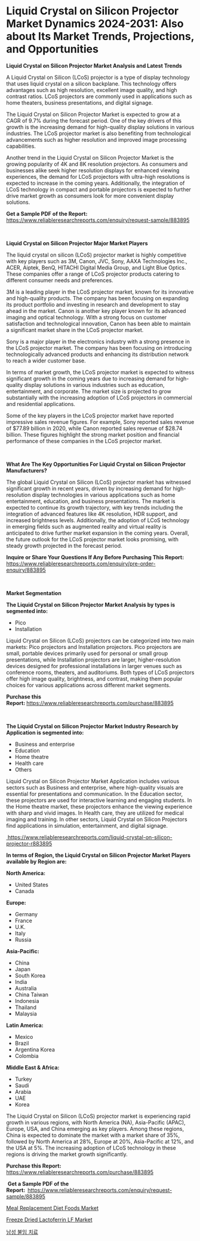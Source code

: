 <p><h1>Liquid Crystal on Silicon Projector Market Dynamics 2024-2031: Also about Its Market Trends, Projections, and Opportunities</h1></p><p><strong>Liquid Crystal on Silicon Projector Market Analysis and Latest Trends</strong></p>
<p><p>A Liquid Crystal on Silicon (LCoS) projector is a type of display technology that uses liquid crystal on a silicon backplane. This technology offers advantages such as high resolution, excellent image quality, and high contrast ratios. LCoS projectors are commonly used in applications such as home theaters, business presentations, and digital signage.</p><p>The Liquid Crystal on Silicon Projector Market is expected to grow at a CAGR of 9.7% during the forecast period. One of the key drivers of this growth is the increasing demand for high-quality display solutions in various industries. The LCoS projector market is also benefiting from technological advancements such as higher resolution and improved image processing capabilities.</p><p>Another trend in the Liquid Crystal on Silicon Projector Market is the growing popularity of 4K and 8K resolution projectors. As consumers and businesses alike seek higher resolution displays for enhanced viewing experiences, the demand for LCoS projectors with ultra-high resolutions is expected to increase in the coming years. Additionally, the integration of LCoS technology in compact and portable projectors is expected to further drive market growth as consumers look for more convenient display solutions.</p></p>
<p><strong>Get a Sample PDF of the Report:&nbsp;</strong> <a href="https://www.reliableresearchreports.com/enquiry/request-sample/883895">https://www.reliableresearchreports.com/enquiry/request-sample/883895</a></p>
<p>&nbsp;</p>
<p><strong>Liquid Crystal on Silicon Projector Major Market Players</strong></p>
<p><p>The liquid crystal on silicon (LCoS) projector market is highly competitive with key players such as 3M, Canon, JVC, Sony, AAXA Technologies Inc., ACER, Aiptek, BenQ, HITACHI Digital Media Group, and Light Blue Optics. These companies offer a range of LCoS projector products catering to different consumer needs and preferences.</p><p>3M is a leading player in the LCoS projector market, known for its innovative and high-quality products. The company has been focusing on expanding its product portfolio and investing in research and development to stay ahead in the market. Canon is another key player known for its advanced imaging and optical technology. With a strong focus on customer satisfaction and technological innovation, Canon has been able to maintain a significant market share in the LCoS projector market.</p><p>Sony is a major player in the electronics industry with a strong presence in the LCoS projector market. The company has been focusing on introducing technologically advanced products and enhancing its distribution network to reach a wider customer base.</p><p>In terms of market growth, the LCoS projector market is expected to witness significant growth in the coming years due to increasing demand for high-quality display solutions in various industries such as education, entertainment, and corporate. The market size is projected to grow substantially with the increasing adoption of LCoS projectors in commercial and residential applications.</p><p>Some of the key players in the LCoS projector market have reported impressive sales revenue figures. For example, Sony reported sales revenue of $77.89 billion in 2020, while Canon reported sales revenue of $28.74 billion. These figures highlight the strong market position and financial performance of these companies in the LCoS projector market.</p></p>
<p>&nbsp;</p>
<p><strong>What Are The Key Opportunities For Liquid Crystal on Silicon Projector Manufacturers?</strong></p>
<p><p>The global Liquid Crystal on Silicon (LCoS) projector market has witnessed significant growth in recent years, driven by increasing demand for high-resolution display technologies in various applications such as home entertainment, education, and business presentations. The market is expected to continue its growth trajectory, with key trends including the integration of advanced features like 4K resolution, HDR support, and increased brightness levels. Additionally, the adoption of LCoS technology in emerging fields such as augmented reality and virtual reality is anticipated to drive further market expansion in the coming years. Overall, the future outlook for the LCoS projector market looks promising, with steady growth projected in the forecast period.</p></p>
<p><strong>Inquire or Share Your Questions If Any Before Purchasing This Report:</strong> <a href="https://www.reliableresearchreports.com/enquiry/pre-order-enquiry/883895">https://www.reliableresearchreports.com/enquiry/pre-order-enquiry/883895</a></p>
<p>&nbsp;</p>
<p><strong>Market Segmentation</strong></p>
<p><strong>The Liquid Crystal on Silicon Projector Market Analysis by types is segmented into:</strong></p>
<p><ul><li>Pico</li><li>Installation</li></ul></p>
<p><p>Liquid Crystal on Silicon (LCoS) projectors can be categorized into two main markets: Pico projectors and Installation projectors. Pico projectors are small, portable devices primarily used for personal or small group presentations, while Installation projectors are larger, higher-resolution devices designed for professional installations in larger venues such as conference rooms, theaters, and auditoriums. Both types of LCoS projectors offer high image quality, brightness, and contrast, making them popular choices for various applications across different market segments.</p></p>
<p><strong>Purchase this Report:&nbsp;</strong><a href="https://www.reliableresearchreports.com/purchase/883895">https://www.reliableresearchreports.com/purchase/883895</a></p>
<p>&nbsp;</p>
<p><strong>The Liquid Crystal on Silicon Projector Market Industry Research by Application is segmented into:</strong></p>
<p><ul><li>Business and enterprise</li><li>Education</li><li>Home theatre</li><li>Health care</li><li>Others</li></ul></p>
<p><p>Liquid Crystal on Silicon Projector Market Application includes various sectors such as Business and enterprise, where high-quality visuals are essential for presentations and communication. In the Education sector, these projectors are used for interactive learning and engaging students. In the Home theatre market, these projectors enhance the viewing experience with sharp and vivid images. In Health care, they are utilized for medical imaging and training. In other sectors, Liquid Crystal on Silicon Projectors find applications in simulation, entertainment, and digital signage.</p></p>
<p><a href="https://www.reliableresearchreports.com/liquid-crystal-on-silicon-projector-r883895">&nbsp;https://www.reliableresearchreports.com/liquid-crystal-on-silicon-projector-r883895</a></p>
<p><strong>In terms of Region, the Liquid Crystal on Silicon Projector Market Players available by Region are:</strong></p>
<p>
    <p> <strong> North America: </strong>
        <ul>
            <li>United States</li>
            <li>Canada</li>
        </ul>
        </p> 
    <p> <strong> Europe: </strong>
        <ul>
            <li>Germany</li>
            <li>France</li>
            <li>U.K.</li>
            <li>Italy</li>
            <li>Russia</li>
        </ul>
        </p> 
    <p> <strong> Asia-Pacific: </strong>
        <ul>
            <li>China</li>
            <li>Japan</li>
            <li>South Korea</li>
            <li>India</li>
            <li>Australia</li>
            <li>China Taiwan</li>
            <li>Indonesia</li>
            <li>Thailand</li>
            <li>Malaysia</li>
        </ul>
        </p> 
    <p> <strong> Latin America: </strong>
        <ul>
            <li>Mexico</li>
            <li>Brazil</li>
            <li>Argentina Korea</li>
            <li>Colombia</li>
        </ul>
        </p> 
    <p> <strong> Middle East & Africa: </strong>
        <ul>
            <li>Turkey</li>
            <li>Saudi</li>
            <li>Arabia</li>
            <li>UAE</li>
            <li>Korea</li>
        </ul>
    </p>
    </p>
<p><p>The Liquid Crystal on Silicon (LCoS) projector market is experiencing rapid growth in various regions, with North America (NA), Asia-Pacific (APAC), Europe, USA, and China emerging as key players. Among these regions, China is expected to dominate the market with a market share of 35%, followed by North America at 28%, Europe at 20%, Asia-Pacific at 12%, and the USA at 5%. The increasing adoption of LCoS technology in these regions is driving the market growth significantly.</p></p>
<p><strong>Purchase this Report: </strong><a href="https://www.reliableresearchreports.com/purchase/883895">https://www.reliableresearchreports.com/purchase/883895</a></p>
<p>&nbsp;<strong>Get a Sample PDF of the Report:&nbsp;&nbsp;</strong><a href="https://www.reliableresearchreports.com/enquiry/request-sample/883895">https://www.reliableresearchreports.com/enquiry/request-sample/883895</a></p>
<p><strong></strong></p>
<p><p><a href="https://www.linkedin.com/pulse/meal-replacement-diet-foods-market-outlook-industry-overview-forecast-yl41c?trackingId=Cj51l3SgG286Y4xl4Bqsxg%3D%3D">Meal Replacement Diet Foods Market</a></p><p><a href="https://www.linkedin.com/pulse/freeze-dried-lactoferrin-lf-market-research-report-its-history-ctkee?trackingId=Ut4vJv2prkuvLiGf2h2IKg%3D%3D">Freeze Dried Lactoferrin LF Market</a></p><p><a href="https://medium.com/@jonatanjast1928/%EB%82%A8%EC%84%B1-%EB%B6%88%EC%9E%84-%EC%B9%98%EB%A3%8C-%EC%8B%9C%EC%9E%A5-%EC%84%B1%EA%B3%B5%EC%A0%81%EC%9D%B8-%EB%B9%84%EC%A6%88%EB%8B%88%EC%8A%A4-%EC%A0%84%EB%9E%B5-%EC%98%88%EC%B8%A1%EA%B9%8C%EC%A7%80-2031%EB%85%84%EA%B9%8C%EC%A7%80-d231d1d90932">남성 불임 치료</a></p></p>